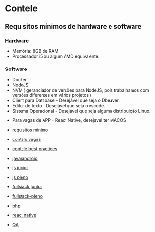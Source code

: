 # Contele

## Requisitos mínimos de hardware e software

### Hardware

- Memória: 8GB de RAM
- Processador i5 ou algum AMD equivalente. 

### Software
- Docker
- NodeJS
- NVM ( geranciador de versões para NodeJS, pois trabalhamos com versões diferentes em vários projetos ) 
- Client para Database  -  Desejável que seja o Dbeaver.
- Editor de texto - Desejável que seja o vscode. 
- Sistema Operacional - Desejável que seja alguma distribuição Linux. 

* Para vagas de APP - React Native, desejavel ter MACOS

* [requisitos minimo](requisitos)
* [contele vagas](contele-vagas)
* [contele best practices](best-practices)
* [java/android](java-android)
* [js junior](js-junior)
* [js pleno](js-pleno)
* [fullstack junior](fullstack-junior)
* [fullstack-pleno](fullstack-pleno)
* [php](php)
* [react native](react-native)
* [QA](QA)
